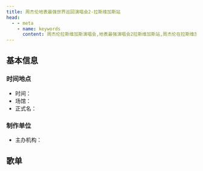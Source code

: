 ```yaml
---
title: 周杰伦地表最强世界巡回演唱会2-拉斯维加斯站
head:
  - - meta
    - name: keywords
      content: 周杰伦拉斯维加斯演唱会,地表最强演唱会2拉斯维加斯站,周杰伦在拉斯维加斯,周杰伦2018拉斯维加斯演唱会
---
```



## 基本信息

### 时间地点
- 时间：
- 场馆：
- 正式名：

### 制作单位
- 主办机构：

## 歌单